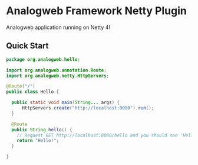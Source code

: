 Analogweb Framework Netty Plugin
===============================================

Analogweb application running on Netty 4!

## Quick Start

```java
package org.analogweb.hello;

import org.analogweb.annotation.Route;
import org.analogweb.netty.HttpServers;

@Route("/")
public class Hello {

  public static void main(String... args) {
      HttpServers.create("http://localhost:8080").run();
  }

  @Route
  public String hello() {
    // Request GET http://localhost:8080/hello and you should see 'Hello World'
    return "Hello!";
  }

}
```
